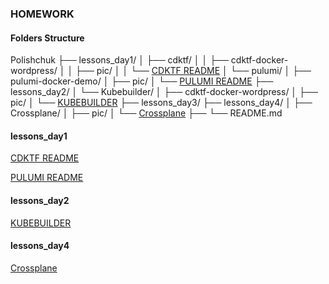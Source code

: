 ### **HOMEWORK**

#### Folders Structure

Polishchuk
├── lessons_day1/
│   ├── cdktf/
│   │   ├── cdktf-docker-wordpress/
│   │   ├── pic/
│   │   └── [CDKTF README](./lessons_day1/cdktf/README.md)
│   └── pulumi/
│       ├── pulumi-docker-demo/
│       ├── pic/
│       └── [PULUMI README](./lessons_day1/pulumi/README.md)
├── lessons_day2/
│   └── Kubebuilder/
│       ├── cdktf-docker-wordpress/
│       ├── pic/
│       └── [KUBEBUILDER](./lessons_day2/Kubebuilder/kubebuilder-demo/README.md)
├── lessons_day3/
├── lessons_day4/
│   ├── Crossplane/
│   ├── pic/
│   └── [Crossplane](./lessons_day4/README.md)
├──
└── README.md

 

 #### **lessons_day1**
 [CDKTF README](./lessons_day1/cdktf/README.md)

 [PULUMI README](./lessons_day1/pulumi/README.md)

 #### **lessons_day2**
 [KUBEBUILDER](./lessons_day2/Kubebuilder/kubebuilder-demo/README.md)

#### **lessons_day4**
[Crossplane](./lessons_day4/README.md)